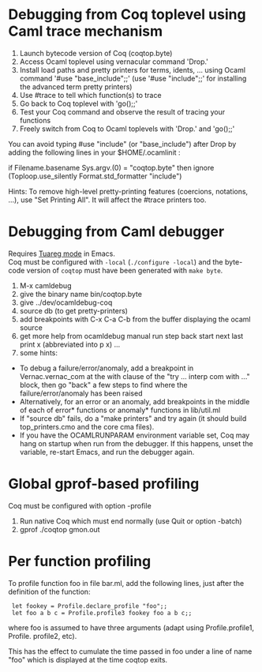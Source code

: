 Debugging from Coq toplevel using Caml trace mechanism
======================================================

  1. Launch bytecode version of Coq (coqtop.byte)
  2. Access Ocaml toplevel using vernacular command 'Drop.'
  3. Install load paths and pretty printers for terms, idents, ... using
     Ocaml command '#use "base_include";;' (use '#use "include";;' for 
     installing the advanced term pretty printers)
  4. Use #trace to tell which function(s) to trace
  5. Go back to Coq toplevel with 'go();;'
  6. Test your Coq command and observe the result of tracing your functions
  7. Freely switch from Coq to Ocaml toplevels with 'Drop.' and 'go();;'

  You can avoid typing #use "include" (or "base_include") after Drop
  by adding the following lines in your $HOME/.ocamlinit :

   if Filename.basename Sys.argv.(0) = "coqtop.byte"
   then ignore (Toploop.use_silently Format.std_formatter "include")

  Hints: To remove high-level pretty-printing features (coercions,
  notations, ...), use "Set Printing All". It will affect the #trace
  printers too.


Debugging from Caml debugger
============================

   Requires [Tuareg mode](https://github.com/ocaml/tuareg) in Emacs.\
   Coq must be configured with `-local` (`./configure -local`) and the
   byte-code version of `coqtop` must have been generated with `make byte`.

   1. M-x camldebug
   2. give the binary name bin/coqtop.byte
   3. give ../dev/ocamldebug-coq
   4. source db  (to get pretty-printers)
   5. add breakpoints with C-x C-a C-b from the buffer displaying the ocaml
      source
   6. get more help from ocamldebug manual
         run
	 step
         back
         start
	 next
	 last
	 print x (abbreviated into p x)
	 ...
   7. some hints: 

   - To debug a failure/error/anomaly, add a breakpoint in
     Vernac.vernac_com at the with clause of the "try ... interp com
     with ..." block, then go "back" a few steps to find where the
     failure/error/anomaly has been raised
   - Alternatively, for an error or an anomaly, add breakpoints in the middle  
     of each of error* functions or anomaly* functions in lib/util.ml
   - If "source db" fails, do a "make printers" and try again (it should build
     top_printers.cmo and the core cma files).
   - If you have the OCAMLRUNPARAM environment variable set, Coq may hang on
     startup when run from the debugger. If this happens, unset the variable,
     re-start Emacs, and run the debugger again.

Global gprof-based profiling
============================

   Coq must be configured with option -profile

   1. Run native Coq which must end normally (use Quit or option -batch)
   2. gprof ./coqtop gmon.out

Per function profiling
======================

   To profile function foo in file bar.ml, add the following lines, just
   after the definition of the function:

     let fookey = Profile.declare_profile "foo";;
     let foo a b c = Profile.profile3 fookey foo a b c;;

   where foo is assumed to have three arguments (adapt using
   Profile.profile1, Profile. profile2, etc).

   This has the effect to cumulate the time passed in foo under a
   line of name "foo" which is displayed at the time coqtop exits.
